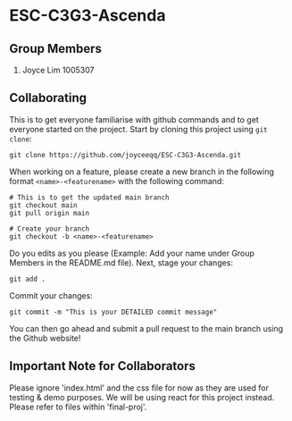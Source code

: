 # ESC-C3G3-Ascenda
## Group Members
1. Joyce Lim 1005307
## Collaborating
This is to get everyone familiarise with github commands and to get everyone started on the project. Start by cloning this project using `git clone`:
```
git clone https://github.com/joyceeqq/ESC-C3G3-Ascenda.git
```
When working on a feature, please create a new branch in the following format `<name>-<featurename>` with the following command:
```
# This is to get the updated main branch
git checkout main
git pull origin main

# Create your branch
git checkout -b <name>-<featurename>
```
Do you edits as you please (Example: Add your name under Group Members in the README.md file). Next, stage your changes:
```
git add .
```
Commit your changes:
```
git commit -m "This is your DETAILED commit message"
```
You can then go ahead and submit a pull request to the main branch using the Github website!
## Important Note for Collaborators
Please ignore 'index.html' and the css file for now as they are used for testing & demo purposes. We will be using react for this project instead. Please refer to files within 'final-proj'.
